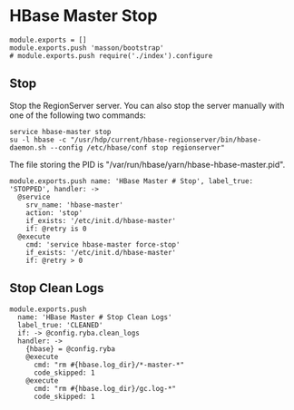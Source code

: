 
# HBase Master Stop

    module.exports = []
    module.exports.push 'masson/bootstrap'
    # module.exports.push require('./index').configure

## Stop

Stop the RegionServer server. You can also stop the server manually with one of
the following two commands:

```
service hbase-master stop
su -l hbase -c "/usr/hdp/current/hbase-regionserver/bin/hbase-daemon.sh --config /etc/hbase/conf stop regionserver"
```

The file storing the PID is "/var/run/hbase/yarn/hbase-hbase-master.pid".

    module.exports.push name: 'HBase Master # Stop', label_true: 'STOPPED', handler: ->
      @service
        srv_name: 'hbase-master'
        action: 'stop'
        if_exists: '/etc/init.d/hbase-master'
        if: @retry is 0
      @execute
        cmd: 'service hbase-master force-stop'
        if_exists: '/etc/init.d/hbase-master'
        if: @retry > 0

## Stop Clean Logs

    module.exports.push
      name: 'HBase Master # Stop Clean Logs'
      label_true: 'CLEANED'
      if: -> @config.ryba.clean_logs
      handler: ->
        {hbase} = @config.ryba
        @execute
          cmd: "rm #{hbase.log_dir}/*-master-*"
          code_skipped: 1
        @execute
          cmd: "rm #{hbase.log_dir}/gc.log-*"
          code_skipped: 1
